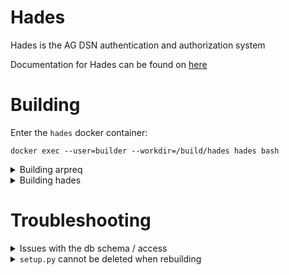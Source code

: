 Hades
=====
Hades is the AG DSN authentication and authorization system

Documentation for Hades can be found on [here](https://agdsn.github.io/hades/)


Building
========
Enter the `hades` docker container:
```shell
docker exec --user=builder --workdir=/build/hades hades bash
````

<details><summary>Building arpreq</summary>

```shell
(
   cd vendor \
   && (cd arpreq && dpkg-buildpackage --no-sign -b) \
   && sudo dpkg -i python3-arpreq_*.deb;
)
```
</details>

<details><summary>Building hades</summary>

```shell
dpkg-buildpackage --no-sign -b \
&& sudo dpkg -i ../hades_*.deb \
&& sudo systemctl start hades
```
</details>

Troubleshooting
===============
<details><summary>Issues with the db schema / access</summary>
Try recreating the costgresql-cluster in the container:

```shell
sudo systemctl stop hades-database
sudo /usr/lib/hades/control-database.sh clear
sudo systemctl start hades-database
```
</details>

<details><summary><code>setup.py</code> cannot be deleted when rebuilding</summary>
This can happen when the template instantiation command fails,
which causes <code>setup.py</code> to not be emitted.
Thus, <code>setup.py clean</code> cannot possibly work.
The quickfix is to

```shell
touch /build/hades/setup.py
```
and then rebuild.
</details>
